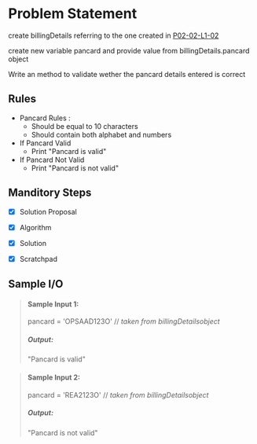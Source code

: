 # Problem Statement

create billingDetails referring to the one created in [P02-02-L1-02](https://github.com/AzrMohammed/TFS_PROG_L01/blob/c760871111c73ef932ca1b2190b583cbde0640df/PROG/P02/02%20Data%20&%20Variable%20Types/07%20Exercises/L1-02-Billing-Details/01%20Problem%20Statement.md)       

create new variable pancard and provide value from billingDetails.pancard object       

Write an method to validate wether the pancard details entered is correct       

## Rules

* Pancard Rules :
    * Should be equal to 10 characters
    * Should contain both alphabet and numbers
* If Pancard Valid
    * Print "Pancard is valid"   
* If Pancard Not Valid
    * Print "Pancard is not valid"   

## Manditory Steps

- [x] Solution Proposal
- [x] Algorithm
- [x] Solution
- [x] Scratchpad



## Sample I/O

> #### Sample Input 1:
> pancard = 'OPSAAD123O' // *taken from billingDetailsobject*
>
> ##### Output:
> "Pancard is valid"

> #### Sample Input 2:
> pancard = 'REA2123O'   // *taken from billingDetailsobject*
>
> ##### Output:
> "Pancard is not valid"


